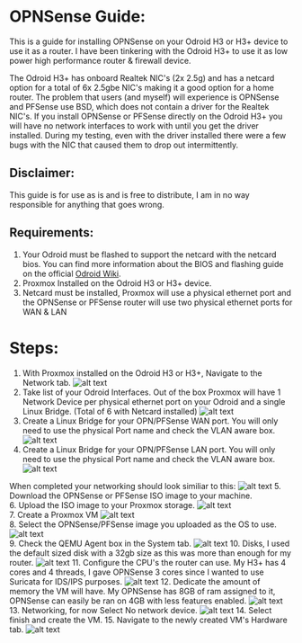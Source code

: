 # OPNSense Guide: 
This is a guide for installing OPNSense on your Odroid H3 or H3+ device to use it as a router. 
I have been tinkering with the Odroid H3+ to use it as low power high performance router & firewall device. 

The Odroid H3+ has onboard Realtek NIC's (2x 2.5g) and has a netcard option for a total of 6x 2.5gbe NIC's making it a good option for a home router. 
The problem that users (and myself) will experience is OPNSense and PFSense use BSD, which does not contain a driver for the Realtek NIC's. 
If you install OPNSense or PFSense directly on the Odroid H3+ you will have no network interfaces to work with until you get the driver installed. 
During my testing, even with the driver installed there were a few bugs with the NIC that caused them to drop out intermittently.

## Disclaimer:
This guide is for use as is and is free to distribute, I am in no way responsible for anything that goes wrong.

## Requirements: 
1. Your Odroid must be flashed to support the netcard with the netcard bios. 
You can find more information about the BIOS and flashing guide on the official [Odroid Wiki](https://wiki.odroid.com/odroid-h3/hardware/h3_bios_update). 
2. Proxmox Installed on the Odroid H3 or H3+ device.
3. Netcard must be installed, Proxmox will use a physical ethernet port and the OPNSense or PFSense router will use two physical ethernet ports for WAN & LAN

# Steps: 
1. With Proxmox installed on the Odroid H3 or H3+, Navigate to the Network tab. 
![alt text](/Images/Odroid-H3+/OPNSense-Screenshots/Proxmox-Networking.png)
2. Take list of your Odroid Interfaces. 
Out of the box Proxmox will have 1 Network Device per physical ethernet port on your Odroid and a single Linux Bridge. (Total of 6 with Netcard installed)
![alt text](/Images/Odroid-H3+/OPNSense-Screenshots/default%20proxmox.png)
3. Create a Linux Bridge for your OPN/PFSense WAN port. 
You will only need to use the physical Port name and check the VLAN aware box. 
![alt text](/Images/Odroid-H3+/OPNSense-Screenshots/WAN%20Linux%20Bridge.png)
4. Create a Linux Bridge for your OPN/PFSense LAN port. 
You will only need to use the physical Port name and check the VLAN aware box.
![alt text](/Images/Odroid-H3+/OPNSense-Screenshots/LAN%20Linux%20Bridge.png)

When completed your networking should look similiar to this: 
![alt text](/Images/Odroid-H3+/OPNSense-Screenshots/Reference%20networking%20setup.png)
5. Download the OPNSense or PFSense ISO image to your machine.   
6. Upload the ISO image to your Proxmox storage.
![alt text](/Images/Odroid-H3+/OPNSense-Screenshots/proxmox%20upload%20iso.png)\
7. Create a Proxmox VM
![alt text](/Images/Odroid-H3+/OPNSense-Screenshots/Proxmox%20Create%20a%20VM%201.png)  
8. Select the OPNSense/PFSense image you uploaded as the OS to use. 
![alt text](/Images/Odroid-H3+/OPNSense-Screenshots/Proxmox%20Create%20a%20VM%202.png)  
9. Check the QEMU Agent box in the System tab. 
![alt text](/Images/Odroid-H3+/OPNSense-Screenshots/Proxmox%20Create%20a%20VM%203.png)
10. Disks, I used the default sized disk with a 32gb size as this was more than enough for my router. 
![alt text](/Images/Odroid-H3+/OPNSense-Screenshots/Proxmox%20Create%20a%20VM%204.png)
11. Configure the CPU's the router can use. 
My H3+ has 4 cores and 4 threads, I gave OPNSense 3 cores since I wanted to use Suricata for IDS/IPS purposes. 
![alt text](/Images/Odroid-H3+/OPNSense-Screenshots/Proxmox%20Create%20a%20VM%205.png)
12. Dedicate the amount of memory the VM will have. 
My OPNSense has 8GB of ram assigned to it, OPNSense can easily be ran on 4GB with less features enabled. 
![alt text](/Images/Odroid-H3+/OPNSense-Screenshots/Proxmox%20Create%20a%20VM%206.png)
13. Networking, for now Select No network device. 
![alt text](/Images/Odroid-H3+/OPNSense-Screenshots/Proxmox%20Create%20a%20VM%207.png)
14. Select finish and create the VM. 
15. Navigate to the newly created VM's Hardware tab. 
![alt text](/Images/Odroid-H3+/OPNSense-Screenshots/proxmox%20vm%20hardware.png)

